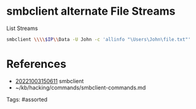 # smbclient alternate File Streams
List Streams

```bash
smbclient \\\\$IP\\Data -U John -c 'allinfo "\Users\John\file.txt"'
```

# References
- [20221003150611](/zet/20221003150611/README.md) smbclient
- ~/kb/hacking/commands/smbclient-commands.md

Tags:
    #assorted
